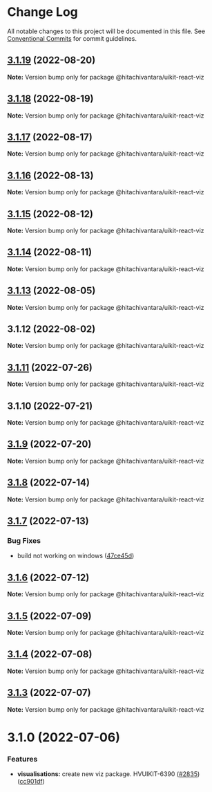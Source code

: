 # Change Log

All notable changes to this project will be documented in this file.
See [Conventional Commits](https://conventionalcommits.org) for commit guidelines.

## [3.1.19](https://github.com/lumada-design/hv-uikit-react/compare/@hitachivantara/uikit-react-viz@3.1.18...@hitachivantara/uikit-react-viz@3.1.19) (2022-08-20)

**Note:** Version bump only for package @hitachivantara/uikit-react-viz





## [3.1.18](https://github.com/lumada-design/hv-uikit-react/compare/@hitachivantara/uikit-react-viz@3.1.17...@hitachivantara/uikit-react-viz@3.1.18) (2022-08-19)

**Note:** Version bump only for package @hitachivantara/uikit-react-viz





## [3.1.17](https://github.com/lumada-design/hv-uikit-react/compare/@hitachivantara/uikit-react-viz@3.1.16...@hitachivantara/uikit-react-viz@3.1.17) (2022-08-17)

**Note:** Version bump only for package @hitachivantara/uikit-react-viz





## [3.1.16](https://github.com/lumada-design/hv-uikit-react/compare/@hitachivantara/uikit-react-viz@3.1.15...@hitachivantara/uikit-react-viz@3.1.16) (2022-08-13)

**Note:** Version bump only for package @hitachivantara/uikit-react-viz





## [3.1.15](https://github.com/lumada-design/hv-uikit-react/compare/@hitachivantara/uikit-react-viz@3.1.14...@hitachivantara/uikit-react-viz@3.1.15) (2022-08-12)

**Note:** Version bump only for package @hitachivantara/uikit-react-viz





## [3.1.14](https://github.com/lumada-design/hv-uikit-react/compare/@hitachivantara/uikit-react-viz@3.1.13...@hitachivantara/uikit-react-viz@3.1.14) (2022-08-11)

**Note:** Version bump only for package @hitachivantara/uikit-react-viz





## [3.1.13](https://github.com/lumada-design/hv-uikit-react/compare/@hitachivantara/uikit-react-viz@3.1.12...@hitachivantara/uikit-react-viz@3.1.13) (2022-08-05)

**Note:** Version bump only for package @hitachivantara/uikit-react-viz





## 3.1.12 (2022-08-02)

**Note:** Version bump only for package @hitachivantara/uikit-react-viz





## [3.1.11](https://github.com/lumada-design/hv-uikit-react/compare/@hitachivantara/uikit-react-viz@3.1.10...@hitachivantara/uikit-react-viz@3.1.11) (2022-07-26)

**Note:** Version bump only for package @hitachivantara/uikit-react-viz





## 3.1.10 (2022-07-21)

**Note:** Version bump only for package @hitachivantara/uikit-react-viz





## [3.1.9](https://github.com/lumada-design/hv-uikit-react/compare/@hitachivantara/uikit-react-viz@3.1.8...@hitachivantara/uikit-react-viz@3.1.9) (2022-07-20)

**Note:** Version bump only for package @hitachivantara/uikit-react-viz





## [3.1.8](https://github.com/lumada-design/hv-uikit-react/compare/@hitachivantara/uikit-react-viz@3.1.7...@hitachivantara/uikit-react-viz@3.1.8) (2022-07-14)

**Note:** Version bump only for package @hitachivantara/uikit-react-viz





## [3.1.7](https://github.com/lumada-design/hv-uikit-react/compare/@hitachivantara/uikit-react-viz@3.1.6...@hitachivantara/uikit-react-viz@3.1.7) (2022-07-13)


### Bug Fixes

* build not working on windows ([47ce45d](https://github.com/lumada-design/hv-uikit-react/commit/47ce45d0cddb2328141223badabaebf755093fce))





## [3.1.6](https://github.com/lumada-design/hv-uikit-react/compare/@hitachivantara/uikit-react-viz@3.1.5...@hitachivantara/uikit-react-viz@3.1.6) (2022-07-12)

**Note:** Version bump only for package @hitachivantara/uikit-react-viz





## [3.1.5](https://github.com/lumada-design/hv-uikit-react/compare/@hitachivantara/uikit-react-viz@3.1.4...@hitachivantara/uikit-react-viz@3.1.5) (2022-07-09)

**Note:** Version bump only for package @hitachivantara/uikit-react-viz





## [3.1.4](https://github.com/lumada-design/hv-uikit-react/compare/@hitachivantara/uikit-react-viz@3.1.3...@hitachivantara/uikit-react-viz@3.1.4) (2022-07-08)

**Note:** Version bump only for package @hitachivantara/uikit-react-viz





## [3.1.3](https://github.com/lumada-design/hv-uikit-react/compare/@hitachivantara/uikit-react-viz@3.1.0...@hitachivantara/uikit-react-viz@3.1.3) (2022-07-07)

**Note:** Version bump only for package @hitachivantara/uikit-react-viz





# 3.1.0 (2022-07-06)


### Features

* **visualisations:** create new viz package. HVUIKIT-6390 ([#2835](https://github.com/lumada-design/hv-uikit-react/issues/2835)) ([cc901df](https://github.com/lumada-design/hv-uikit-react/commit/cc901dff23857b157e18dc46892061602f3f1767))
